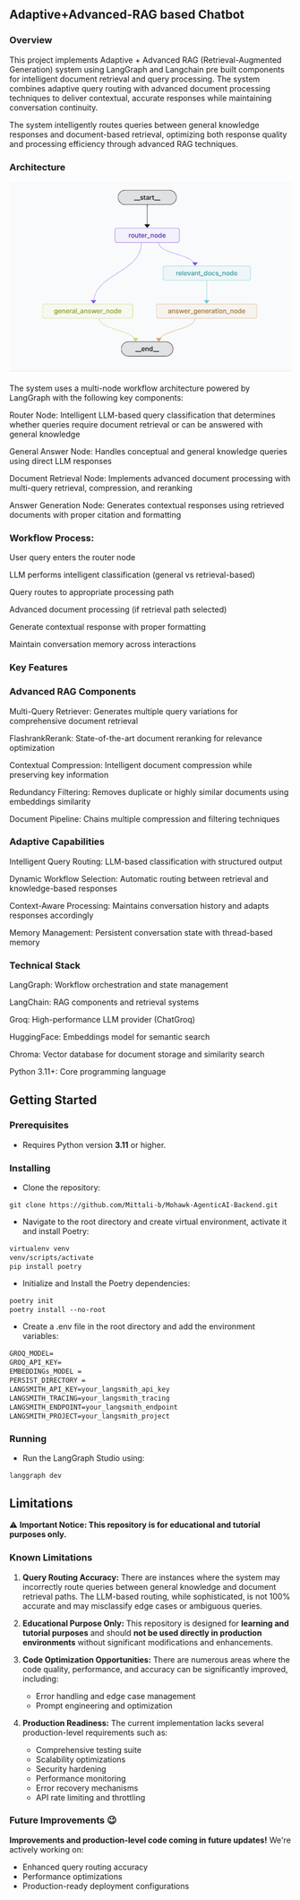 ## Adaptive+Advanced-RAG based Chatbot

### Overview

This project implements Adaptive + Advanced RAG (Retrieval-Augmented Generation) system using LangGraph and Langchain pre built components for intelligent document retrieval and query processing. The system combines adaptive query routing with advanced document processing techniques to deliver contextual, accurate responses while maintaining conversation continuity.

The system intelligently routes queries between general knowledge responses and document-based retrieval, optimizing both response quality and processing efficiency through advanced RAG techniques.

### Architecture

<p align="center">
  <img src="assets/Adaptive+Advanced-Architecture.png.png"/>
</p>

The system uses a multi-node workflow architecture powered by LangGraph with the following key components:

Router Node: Intelligent LLM-based query classification that determines whether queries require document retrieval or can be answered with general knowledge

General Answer Node: Handles conceptual and general knowledge queries using direct LLM responses

Document Retrieval Node: Implements advanced document processing with multi-query retrieval, compression, and reranking

Answer Generation Node: Generates contextual responses using retrieved documents with proper citation and formatting

### Workflow Process:

User query enters the router node

LLM performs intelligent classification (general vs retrieval-based)

Query routes to appropriate processing path

Advanced document processing (if retrieval path selected)

Generate contextual response with proper formatting

Maintain conversation memory across interactions

### Key Features
### Advanced RAG Components

Multi-Query Retriever: Generates multiple query variations for comprehensive document retrieval

FlashrankRerank: State-of-the-art document reranking for relevance optimization

Contextual Compression: Intelligent document compression while preserving key information

Redundancy Filtering: Removes duplicate or highly similar documents using embeddings similarity

Document Pipeline: Chains multiple compression and filtering techniques

### Adaptive Capabilities

Intelligent Query Routing: LLM-based classification with structured output

Dynamic Workflow Selection: Automatic routing between retrieval and knowledge-based responses

Context-Aware Processing: Maintains conversation history and adapts responses accordingly

Memory Management: Persistent conversation state with thread-based memory

### Technical Stack

LangGraph: Workflow orchestration and state management

LangChain: RAG components and retrieval systems

Groq: High-performance LLM provider (ChatGroq)

HuggingFace: Embeddings model for semantic search

Chroma: Vector database for document storage and similarity search

Python 3.11+: Core programming language

## Getting Started

### Prerequisites

* Requires Python version **3.11** or higher.

### Installing

* Clone the repository:
```
git clone https://github.com/Mittali-b/Mohawk-AgenticAI-Backend.git
```
* Navigate to the root directory and create virtual environment, activate it and install Poetry:
```
virtualenv venv
venv/scripts/activate
pip install poetry
```
* Initialize and Install the Poetry dependencies:
```
poetry init
poetry install --no-root 

```
* Create a .env file in the root directory and add the environment variables:
```
GROQ_MODEL=
GROQ_API_KEY=
EMBEDDINGs_MODEL = 
PERSIST_DIRECTORY = 
LANGSMITH_API_KEY=your_langsmith_api_key
LANGSMITH_TRACING=your_langsmith_tracing
LANGSMITH_ENDPOINT=your_langsmith_endpoint
LANGSMITH_PROJECT=your_langsmith_project
```

### Running

* Run the LangGraph Studio using:
```
langgraph dev
```

## Limitations

⚠️ **Important Notice: This repository is for educational and tutorial purposes only.**

### Known Limitations

1. **Query Routing Accuracy:** There are instances where the system may incorrectly route queries between general knowledge and document retrieval paths. The LLM-based routing, while sophisticated, is not 100% accurate and may misclassify edge cases or ambiguous queries.

2. **Educational Purpose Only:** This repository is designed for **learning and tutorial purposes** and should **not be used directly in production environments** without significant modifications and enhancements.

3. **Code Optimization Opportunities:** There are numerous areas where the code quality, performance, and accuracy can be significantly improved, including:
   - Error handling and edge case management
   - Prompt engineering and optimization

4. **Production Readiness:** The current implementation lacks several production-level requirements such as:
   - Comprehensive testing suite
   - Scalability optimizations
   - Security hardening
   - Performance monitoring
   - Error recovery mechanisms
   - API rate limiting and throttling

### Future Improvements 😉

**Improvements and production-level code coming in future updates!** We're actively working on:
- Enhanced query routing accuracy
- Performance optimizations
- Production-ready deployment configurations
